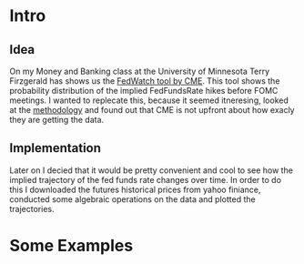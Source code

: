 # Intro


## Idea 

On my Money and Banking class at the University of Minnesota Terry Firzgerald has shows us the [FedWatch tool by CME](https://www.cmegroup.com/markets/interest-rates/cme-fedwatch-tool.html). This tool shows the probability distribution of the implied FedFundsRate hikes before FOMC meetings. I wanted to replecate this, because it seemed itneresing, looked at the [methodology](https://www.cmegroup.com/education/demos-and-tutorials/fed-funds-futures-probability-tree-calculator.html) and found out that CME is not upfront about how exacly they are getting the data. 

## Implementation 

Later on I decied that it would be pretty convenient and cool to see how the implied trajectory of the fed funds rate changes over time. In order to do this I downloaded the futures historical prices from yahoo finiance, conducted some algebraic operations on the data and plotted the trajectories. 

# Some Examples



